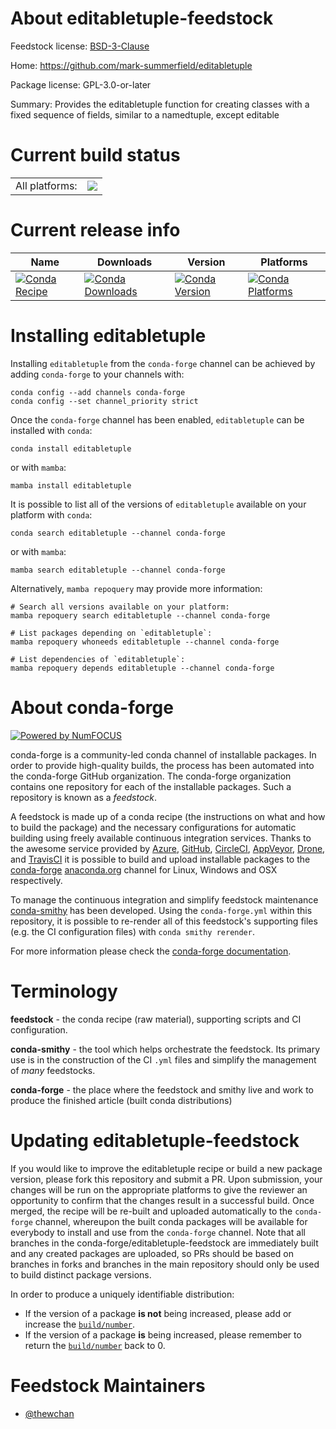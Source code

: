 About editabletuple-feedstock
=============================

Feedstock license: [BSD-3-Clause](https://github.com/conda-forge/editabletuple-feedstock/blob/main/LICENSE.txt)

Home: https://github.com/mark-summerfield/editabletuple

Package license: GPL-3.0-or-later

Summary: Provides the editabletuple function for creating classes with a fixed sequence of fields, similar to a namedtuple, except editable

Current build status
====================


<table><tr><td>All platforms:</td>
    <td>
      <a href="https://dev.azure.com/conda-forge/feedstock-builds/_build/latest?definitionId=16697&branchName=main">
        <img src="https://dev.azure.com/conda-forge/feedstock-builds/_apis/build/status/editabletuple-feedstock?branchName=main">
      </a>
    </td>
  </tr>
</table>

Current release info
====================

| Name | Downloads | Version | Platforms |
| --- | --- | --- | --- |
| [![Conda Recipe](https://img.shields.io/badge/recipe-editabletuple-green.svg)](https://anaconda.org/conda-forge/editabletuple) | [![Conda Downloads](https://img.shields.io/conda/dn/conda-forge/editabletuple.svg)](https://anaconda.org/conda-forge/editabletuple) | [![Conda Version](https://img.shields.io/conda/vn/conda-forge/editabletuple.svg)](https://anaconda.org/conda-forge/editabletuple) | [![Conda Platforms](https://img.shields.io/conda/pn/conda-forge/editabletuple.svg)](https://anaconda.org/conda-forge/editabletuple) |

Installing editabletuple
========================

Installing `editabletuple` from the `conda-forge` channel can be achieved by adding `conda-forge` to your channels with:

```
conda config --add channels conda-forge
conda config --set channel_priority strict
```

Once the `conda-forge` channel has been enabled, `editabletuple` can be installed with `conda`:

```
conda install editabletuple
```

or with `mamba`:

```
mamba install editabletuple
```

It is possible to list all of the versions of `editabletuple` available on your platform with `conda`:

```
conda search editabletuple --channel conda-forge
```

or with `mamba`:

```
mamba search editabletuple --channel conda-forge
```

Alternatively, `mamba repoquery` may provide more information:

```
# Search all versions available on your platform:
mamba repoquery search editabletuple --channel conda-forge

# List packages depending on `editabletuple`:
mamba repoquery whoneeds editabletuple --channel conda-forge

# List dependencies of `editabletuple`:
mamba repoquery depends editabletuple --channel conda-forge
```


About conda-forge
=================

[![Powered by
NumFOCUS](https://img.shields.io/badge/powered%20by-NumFOCUS-orange.svg?style=flat&colorA=E1523D&colorB=007D8A)](https://numfocus.org)

conda-forge is a community-led conda channel of installable packages.
In order to provide high-quality builds, the process has been automated into the
conda-forge GitHub organization. The conda-forge organization contains one repository
for each of the installable packages. Such a repository is known as a *feedstock*.

A feedstock is made up of a conda recipe (the instructions on what and how to build
the package) and the necessary configurations for automatic building using freely
available continuous integration services. Thanks to the awesome service provided by
[Azure](https://azure.microsoft.com/en-us/services/devops/), [GitHub](https://github.com/),
[CircleCI](https://circleci.com/), [AppVeyor](https://www.appveyor.com/),
[Drone](https://cloud.drone.io/welcome), and [TravisCI](https://travis-ci.com/)
it is possible to build and upload installable packages to the
[conda-forge](https://anaconda.org/conda-forge) [anaconda.org](https://anaconda.org/)
channel for Linux, Windows and OSX respectively.

To manage the continuous integration and simplify feedstock maintenance
[conda-smithy](https://github.com/conda-forge/conda-smithy) has been developed.
Using the ``conda-forge.yml`` within this repository, it is possible to re-render all of
this feedstock's supporting files (e.g. the CI configuration files) with ``conda smithy rerender``.

For more information please check the [conda-forge documentation](https://conda-forge.org/docs/).

Terminology
===========

**feedstock** - the conda recipe (raw material), supporting scripts and CI configuration.

**conda-smithy** - the tool which helps orchestrate the feedstock.
                   Its primary use is in the construction of the CI ``.yml`` files
                   and simplify the management of *many* feedstocks.

**conda-forge** - the place where the feedstock and smithy live and work to
                  produce the finished article (built conda distributions)


Updating editabletuple-feedstock
================================

If you would like to improve the editabletuple recipe or build a new
package version, please fork this repository and submit a PR. Upon submission,
your changes will be run on the appropriate platforms to give the reviewer an
opportunity to confirm that the changes result in a successful build. Once
merged, the recipe will be re-built and uploaded automatically to the
`conda-forge` channel, whereupon the built conda packages will be available for
everybody to install and use from the `conda-forge` channel.
Note that all branches in the conda-forge/editabletuple-feedstock are
immediately built and any created packages are uploaded, so PRs should be based
on branches in forks and branches in the main repository should only be used to
build distinct package versions.

In order to produce a uniquely identifiable distribution:
 * If the version of a package **is not** being increased, please add or increase
   the [``build/number``](https://docs.conda.io/projects/conda-build/en/latest/resources/define-metadata.html#build-number-and-string).
 * If the version of a package **is** being increased, please remember to return
   the [``build/number``](https://docs.conda.io/projects/conda-build/en/latest/resources/define-metadata.html#build-number-and-string)
   back to 0.

Feedstock Maintainers
=====================

* [@thewchan](https://github.com/thewchan/)

